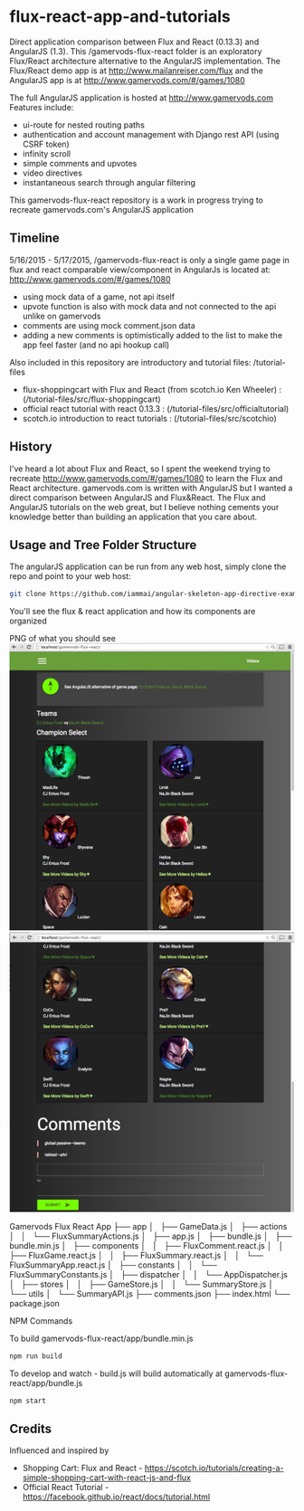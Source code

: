 flux-react-app-and-tutorials
===============

Direct application comparison between Flux and React (0.13.3) and AngularJS (1.3).
This /gamervods-flux-react folder is an exploratory Flux/React architecture alternative to the AngularJS implementation.
The Flux/React demo app is at http://www.mailanreiser.com/flux and the AngularJS app is at http://www.gamervods.com/#/games/1080

The full AngularJS application is hosted at http://www.gamervods.com
Features include:
* ui-route for nested routing paths
* authentication and account management with Django rest API (using CSRF token)
* infinity scroll
* simple comments and upvotes
* video directives
* instantaneous search through angular filtering

This gamervods-flux-react repository is a work in progress trying to recreate gamervods.com's AngularJS application

## Timeline

5/16/2015 - 5/17/2015, /gamervods-flux-react is only a single game page in flux and react
comparable view/component in AngularJs is located at: http://www.gamervods.com/#/games/1080
* using mock data of a game, not api itself
* upvote function is also with mock data and not connected to the api unlike on gamervods
* comments are using mock comment.json data
* adding a new comments is optimistically added to the list to make the app feel faster (and no api hookup call)


Also included in this repository are introductory and tutorial files:
/tutorial-files
* flux-shoppingcart with Flux and React (from scotch.io Ken Wheeler) : (/tutorial-files/src/flux-shoppingcart)
* official react tutorial with react 0.13.3 : (/tutorial-files/src/officialtutorial)
* scotch.io introduction to react tutorials : (/tutorial-files/src/scotchio)

## History
I've heard a lot about Flux and React, so I spent the weekend trying to recreate http://www.gamervods.com/#/games/1080 to learn the Flux and React architecture.
gamervods.com is written with AngularJS but I wanted a direct comparison between AngularJS and Flux&React.
The Flux and AngularJS tutorials on the web great, but I believe nothing cements your knowledge better than building an application that you care about.


## Usage and Tree Folder Structure

The angularJS application can be run from any web host, simply clone the repo and point to your web host:

```bash
git clone https://github.com/iammai/angular-skeleton-app-directive-example.git
```

You'll see the flux & react application and how its components are organized

PNG of what you should see
![Gamervods Game Page in React and flux](gamervods-flux-react-page1.png)
![Gamervods Game Page in React and flux](gamervods-flux-react-page2.png)

Gamervods Flux React App
├── app
│   ├── GameData.js
│   ├── actions
│   │   └── FluxSummaryActions.js
│   ├── app.js
│   ├── bundle.js
│   ├── bundle.min.js
│   ├── components
│   │   ├── FluxComment.react.js
│   │   ├── FluxGame.react.js
│   │   ├── FluxSummary.react.js
│   │   └── FluxSummaryApp.react.js
│   ├── constants
│   │   └── FluxSummaryConstants.js
│   ├── dispatcher
│   │   └── AppDispatcher.js
│   ├── stores
│   │   ├── GameStore.js
│   │   └── SummaryStore.js
│   └── utils
│       └── SummaryAPI.js
├── comments.json
├── index.html
└── package.json


NPM Commands

To build gamervods-flux-react/app/bundle.min.js
```bash
npm run build
```
To develop and watch - build.js will build automatically at gamervods-flux-react/app/bundle.js
```bash
npm start
```

## Credits
Influenced and inspired by

* Shopping Cart: Flux and React - https://scotch.io/tutorials/creating-a-simple-shopping-cart-with-react-js-and-flux
* Official React Tutorial - https://facebook.github.io/react/docs/tutorial.html

